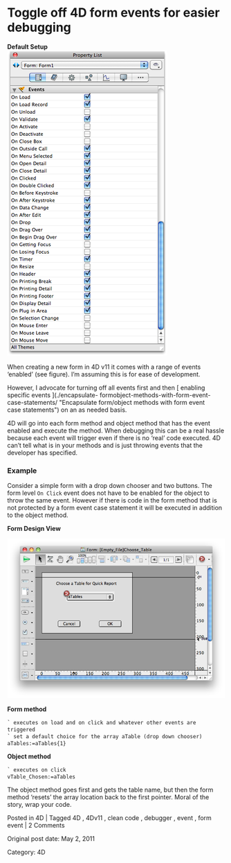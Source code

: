 # Toggle off 4D form events for easier debugging

**Default Setup**  
![default form events](/images/default_form_events.png)

When creating a new form in 4D v11 it comes with a range of events ‘enabled’
(see figure). I’m assuming this is for ease of development.

However, I advocate for turning off all events first and then [ enabling
specific events ](./encapsulate-
formobject-methods-with-form-event-case-statements/ "Encapsulate form/object
methods with form event case statements") on an as needed basis.

4D will go into each form method and object method that has the event enabled
and execute the method. When debugging this can be a real hassle because each
event will trigger even if there is no ‘real’ code executed. 4D can’t tell
what is in your methods and is just throwing events that the developer has
specified.

###  Example

Consider a simple form with a drop down chooser and two buttons. The form
level ` On Click ` event does not have to be enabled for the object to throw
the same event. However if there is code in the form method that is not
protected by a form event case statement it will be executed in addition to
the object method.

**Form Design View**

![simple form](/images/simple_form.png)

**Form method**

    
    
    ` executes on load and on click and whatever other events are triggered
    ` set a default choice for the array aTable (drop down chooser)
    aTables:=aTables{1}
    

**Object method**

    
    
    ` executes on click
    vTable_Chosen:=aTables
    

The object method goes first and gets the table name, but then the form method
‘resets’ the array location back to the first pointer. Moral of the story,
wrap your code.

Posted in 4D | Tagged 4D , 4Dv11 , clean code , debugger , event , form event | 2 Comments 


Original post date: May 2, 2011

Category: 4D